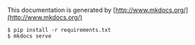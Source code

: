 This documentation is generated by [http://www.mkdocs.org/](http://www.mkdocs.org/)

    $ pip install -r requirements.txt
    $ mkdocs serve
